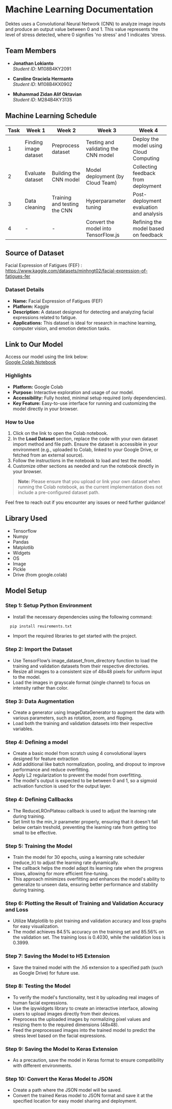 # Machine Learning Documentation
Dektes uses a Convolutional Neural Network (CNN) to analyze image inputs and produce an output value between 0 and 1. This value represents the level of stress detected, where 0 signifies 'no stress' and 1 indicates 'stress.

## Team Members
- **Jonathan Lokianto**  
  *Student ID*: M108B4KY2091  

- **Caroline Graciela Hermanto**  
  *Student ID*: M108B4KX0902  

- **Muhammad Zidan Alif Oktavian**  
  *Student ID*: M284B4KY3135
  

## Machine Learning Schedule

| Task | Week 1                        | Week 2                        | Week 3                                | Week 4                                        |
|------|-------------------------------|-------------------------------|---------------------------------------|---------------------------------------------|
| 1    | Finding image dataset         | Preprocess dataset        | Testing and validating the CNN model  | Deploy the model using Cloud Computing      |
| 2    | Evaluate dataset            | Building the CNN model        | Model deployment (by Cloud Team)      | Collecting feedback from deployment        |
| 3    | Data cleaning                 | Training and testing the CNN  | Hyperparameter tuning                | Post-deployment evaluation and analysis     |
| 4    | -                             | -                             | Convert the model into TensorFlow.js  | Refining the model based on feedback       |



## Source of Dataset
Facial Expression of Fatigues (FEF) : https://www.kaggle.com/datasets/minhngt02/facial-expression-of-fatigues-fer

### Dataset Details
- **Name:** Facial Expression of Fatigues (FEF)  
- **Platform:** Kaggle  
- **Description:** A dataset designed for detecting and analyzing facial expressions related to fatigue.  
- **Applications:** This dataset is ideal for research in machine learning, computer vision, and emotion detection tasks.


## Link to Our Model
Access our model using the link below:  
[Google Colab Notebook](https://colab.research.google.com/drive/1Ok2q0rkfGDZz-zc0-T8-HTHhG6avFKvc?usp=sharing)

### Highlights
- **Platform:** Google Colab  
- **Purpose:** Interactive exploration and usage of our model.  
- **Accessibility:** Fully hosted, minimal setup required (only dependencies).
- **Key Feature:** Easy-to-use interface for running and customizing the model directly in your browser.

### How to Use
1. Click on the link to open the Colab notebook.  
2. In the **Load Dataset** section, replace the code with your own dataset import method and file path. Ensure the dataset is accessible in your environment (e.g., uploaded to Colab, linked to your Google Drive, or fetched from an external source).  
3. Follow the instructions in the notebook to load and test the model.  
4. Customize other sections as needed and run the notebook directly in your browser.  

> **Note:** Please ensure that you upload or link your own dataset when running the Colab notebook, as the current implementation does not include a pre-configured dataset path.

Feel free to reach out if you encounter any issues or need further guidance!


## Library Used
- Tensorflow
- Numpy
- Pandas
- Matplotlib
- Widgets
- OS
- Image
- Pickle
- Drive (from google.colab)


## Model Setup

### Step 1: Setup Python Environment
-  Install the necessary dependencies using the following command:
```python
  pip install reuirements.txt
```
-  Import the required libraries to get started with the project.


### Step 2: Import the Dataset
- Use TensorFlow’s image_dataset_from_directory function to load the training and validation datasets from their respective directories.
- Resize all images to a consistent size of 48x48 pixels for uniform input to the model.
- Load the images in grayscale format (single channel) to focus on intensity rather than color.


### Step 3: Data Augmentation
- Create a generator using ImageDataGenerator to augment the data with various parameters, such as rotation, zoom, and flipping.
- Load both the training and validation datasets into their respective variables.


### Step 4: Defining a model
- Create a basic model from scratch using 4 convolutional layers designed for feature extraction
- Add additional like batch normalization, pooling, and dropout to improve performance and reduce overfitting.
- Apply L2 regularization to prevent the model from overfitting.
- The model's output is expected to be between 0 and 1, so a sigmoid activation function is used for the output layer.


### Step 4: Defining Callbacks
- The ReduceLROnPlateau callback is used to adjust the learning rate during training.
- Set limit to the min_lr parameter properly, ensuring that it doesn't fall below certain treshold, preventing the learning rate from getting too small to be effective.


### Step 5: Training the Model
- Train the model for 30 epochs, using a learning rate scheduler (reduce_lr) to adjust the learning rate dynamically.
- The callback helps the model adapt its learning rate when the progress slows, allowing for more efficient fine-tuning.
- This approach minimizes overfitting and enhances the model's ability to generalize to unseen data, ensuring better performance and stability during training.


### Step 6: Plotting the Result of Training and Validation Accuracy and Loss
- Utilize Matplotlib to plot training and validation accuracy and loss graphs for easy visualization.
- The model achieves 84.5% accuracy on the training set and 85.56% on the validation set. The training loss is 0.4030, while the validation loss is 0.3999.


### Step 7: Saving the Model to H5 Extension 
- Save the trained model with the .h5 extension to a specified path (such as Google Drive) for future use.


### Step 8: Testing the Model
- To verify the model's functionality, test it by uploading real images of human facial expressions.
- Use the ipywidgets library to create an interactive interface, allowing users to upload images directly from their devices.
- Preprocess the uploaded images by normalizing pixel values and resizing them to the required dimensions (48x48).
- Feed the preprocessed images into the trained model to predict the stress level based on the facial expressions.

### Step 9: Saving the Model to Keras Extension 
- As a precaution, save the model in Keras format to ensure compatibility with different environments.

### Step 10: Convert the Keras Model to JSON 
- Create a path where the JSON model will be saved.
- Convert the trained Keras model to JSON format and save it at the specified location for easy model sharing and deployment.
